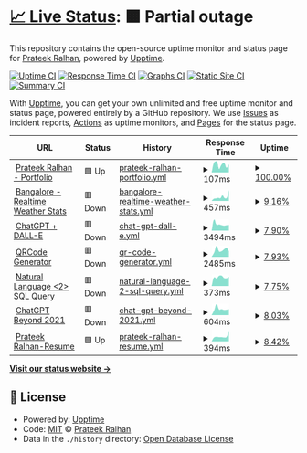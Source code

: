 # [📈 Live Status](https://prateekralhan.github.io/status): <!--live status--> **🟧 Partial outage**

This repository contains the open-source uptime monitor and status page for [Prateek Ralhan](https://prateekralhan.github.io), powered by [Upptime](https://github.com/upptime/upptime).

[![Uptime CI](https://github.com/prateekralhan/status/workflows/Uptime%20CI/badge.svg)](https://github.com/prateekralhan/status/actions?query=workflow%3A%22Uptime+CI%22)
[![Response Time CI](https://github.com/prateekralhan/status/workflows/Response%20Time%20CI/badge.svg)](https://github.com/prateekralhan/status/actions?query=workflow%3A%22Response+Time+CI%22)
[![Graphs CI](https://github.com/prateekralhan/status/workflows/Graphs%20CI/badge.svg)](https://github.com/prateekralhan/status/actions?query=workflow%3A%22Graphs+CI%22)
[![Static Site CI](https://github.com/prateekralhan/status/workflows/Static%20Site%20CI/badge.svg)](https://github.com/prateekralhan/status/actions?query=workflow%3A%22Static+Site+CI%22)
[![Summary CI](https://github.com/prateekralhan/status/workflows/Summary%20CI/badge.svg)](https://github.com/prateekralhan/status/actions?query=workflow%3A%22Summary+CI%22)

With [Upptime](https://upptime.js.org), you can get your own unlimited and free uptime monitor and status page, powered entirely by a GitHub repository. We use [Issues](https://github.com/prateekralhan/status/issues) as incident reports, [Actions](https://github.com/prateekralhan/status/actions) as uptime monitors, and [Pages](https://prateekralhan.github.io/status) for the status page.

<!--start: status pages-->
<!-- This summary is generated by Upptime (https://github.com/upptime/upptime) -->
<!-- Do not edit this manually, your changes will be overwritten -->
<!-- prettier-ignore -->
| URL | Status | History | Response Time | Uptime |
| --- | ------ | ------- | ------------- | ------ |
| <img alt="" src="https://icons.duckduckgo.com/ip3/prateekralhan.github.io.ico" height="13"> [Prateek Ralhan - Portfolio](https://prateekralhan.github.io/) | 🟩 Up | [prateek-ralhan-portfolio.yml](https://github.com/prateekralhan/status/commits/HEAD/history/prateek-ralhan-portfolio.yml) | <details><summary><img alt="Response time graph" src="./graphs/prateek-ralhan-portfolio/response-time-week.png" height="20"> 107ms</summary><br><a href="https://prateekralhan.github.io/status/history/prateek-ralhan-portfolio"><img alt="Response time 93" src="https://img.shields.io/endpoint?url=https%3A%2F%2Fraw.githubusercontent.com%2Fprateekralhan%2Fstatus%2FHEAD%2Fapi%2Fprateek-ralhan-portfolio%2Fresponse-time.json"></a><br><a href="https://prateekralhan.github.io/status/history/prateek-ralhan-portfolio"><img alt="24-hour response time 110" src="https://img.shields.io/endpoint?url=https%3A%2F%2Fraw.githubusercontent.com%2Fprateekralhan%2Fstatus%2FHEAD%2Fapi%2Fprateek-ralhan-portfolio%2Fresponse-time-day.json"></a><br><a href="https://prateekralhan.github.io/status/history/prateek-ralhan-portfolio"><img alt="7-day response time 107" src="https://img.shields.io/endpoint?url=https%3A%2F%2Fraw.githubusercontent.com%2Fprateekralhan%2Fstatus%2FHEAD%2Fapi%2Fprateek-ralhan-portfolio%2Fresponse-time-week.json"></a><br><a href="https://prateekralhan.github.io/status/history/prateek-ralhan-portfolio"><img alt="30-day response time 120" src="https://img.shields.io/endpoint?url=https%3A%2F%2Fraw.githubusercontent.com%2Fprateekralhan%2Fstatus%2FHEAD%2Fapi%2Fprateek-ralhan-portfolio%2Fresponse-time-month.json"></a><br><a href="https://prateekralhan.github.io/status/history/prateek-ralhan-portfolio"><img alt="1-year response time 93" src="https://img.shields.io/endpoint?url=https%3A%2F%2Fraw.githubusercontent.com%2Fprateekralhan%2Fstatus%2FHEAD%2Fapi%2Fprateek-ralhan-portfolio%2Fresponse-time-year.json"></a></details> | <details><summary><a href="https://prateekralhan.github.io/status/history/prateek-ralhan-portfolio">100.00%</a></summary><a href="https://prateekralhan.github.io/status/history/prateek-ralhan-portfolio"><img alt="All-time uptime 100.00%" src="https://img.shields.io/endpoint?url=https%3A%2F%2Fraw.githubusercontent.com%2Fprateekralhan%2Fstatus%2FHEAD%2Fapi%2Fprateek-ralhan-portfolio%2Fuptime.json"></a><br><a href="https://prateekralhan.github.io/status/history/prateek-ralhan-portfolio"><img alt="24-hour uptime 100.00%" src="https://img.shields.io/endpoint?url=https%3A%2F%2Fraw.githubusercontent.com%2Fprateekralhan%2Fstatus%2FHEAD%2Fapi%2Fprateek-ralhan-portfolio%2Fuptime-day.json"></a><br><a href="https://prateekralhan.github.io/status/history/prateek-ralhan-portfolio"><img alt="7-day uptime 100.00%" src="https://img.shields.io/endpoint?url=https%3A%2F%2Fraw.githubusercontent.com%2Fprateekralhan%2Fstatus%2FHEAD%2Fapi%2Fprateek-ralhan-portfolio%2Fuptime-week.json"></a><br><a href="https://prateekralhan.github.io/status/history/prateek-ralhan-portfolio"><img alt="30-day uptime 100.00%" src="https://img.shields.io/endpoint?url=https%3A%2F%2Fraw.githubusercontent.com%2Fprateekralhan%2Fstatus%2FHEAD%2Fapi%2Fprateek-ralhan-portfolio%2Fuptime-month.json"></a><br><a href="https://prateekralhan.github.io/status/history/prateek-ralhan-portfolio"><img alt="1-year uptime 100.00%" src="https://img.shields.io/endpoint?url=https%3A%2F%2Fraw.githubusercontent.com%2Fprateekralhan%2Fstatus%2FHEAD%2Fapi%2Fprateek-ralhan-portfolio%2Fuptime-year.json"></a></details>
| <img alt="" src="https://icons.duckduckgo.com/ip3/bangalore-weather-stats.onrender.com.ico" height="13"> [Bangalore - Realtime Weather Stats](https://bangalore-weather-stats.onrender.com/) | 🟥 Down | [bangalore-realtime-weather-stats.yml](https://github.com/prateekralhan/status/commits/HEAD/history/bangalore-realtime-weather-stats.yml) | <details><summary><img alt="Response time graph" src="./graphs/bangalore-realtime-weather-stats/response-time-week.png" height="20"> 457ms</summary><br><a href="https://prateekralhan.github.io/status/history/bangalore-realtime-weather-stats"><img alt="Response time 1380" src="https://img.shields.io/endpoint?url=https%3A%2F%2Fraw.githubusercontent.com%2Fprateekralhan%2Fstatus%2FHEAD%2Fapi%2Fbangalore-realtime-weather-stats%2Fresponse-time.json"></a><br><a href="https://prateekralhan.github.io/status/history/bangalore-realtime-weather-stats"><img alt="24-hour response time 650" src="https://img.shields.io/endpoint?url=https%3A%2F%2Fraw.githubusercontent.com%2Fprateekralhan%2Fstatus%2FHEAD%2Fapi%2Fbangalore-realtime-weather-stats%2Fresponse-time-day.json"></a><br><a href="https://prateekralhan.github.io/status/history/bangalore-realtime-weather-stats"><img alt="7-day response time 457" src="https://img.shields.io/endpoint?url=https%3A%2F%2Fraw.githubusercontent.com%2Fprateekralhan%2Fstatus%2FHEAD%2Fapi%2Fbangalore-realtime-weather-stats%2Fresponse-time-week.json"></a><br><a href="https://prateekralhan.github.io/status/history/bangalore-realtime-weather-stats"><img alt="30-day response time 1150" src="https://img.shields.io/endpoint?url=https%3A%2F%2Fraw.githubusercontent.com%2Fprateekralhan%2Fstatus%2FHEAD%2Fapi%2Fbangalore-realtime-weather-stats%2Fresponse-time-month.json"></a><br><a href="https://prateekralhan.github.io/status/history/bangalore-realtime-weather-stats"><img alt="1-year response time 1380" src="https://img.shields.io/endpoint?url=https%3A%2F%2Fraw.githubusercontent.com%2Fprateekralhan%2Fstatus%2FHEAD%2Fapi%2Fbangalore-realtime-weather-stats%2Fresponse-time-year.json"></a></details> | <details><summary><a href="https://prateekralhan.github.io/status/history/bangalore-realtime-weather-stats">9.16%</a></summary><a href="https://prateekralhan.github.io/status/history/bangalore-realtime-weather-stats"><img alt="All-time uptime 29.33%" src="https://img.shields.io/endpoint?url=https%3A%2F%2Fraw.githubusercontent.com%2Fprateekralhan%2Fstatus%2FHEAD%2Fapi%2Fbangalore-realtime-weather-stats%2Fuptime.json"></a><br><a href="https://prateekralhan.github.io/status/history/bangalore-realtime-weather-stats"><img alt="24-hour uptime 64.14%" src="https://img.shields.io/endpoint?url=https%3A%2F%2Fraw.githubusercontent.com%2Fprateekralhan%2Fstatus%2FHEAD%2Fapi%2Fbangalore-realtime-weather-stats%2Fuptime-day.json"></a><br><a href="https://prateekralhan.github.io/status/history/bangalore-realtime-weather-stats"><img alt="7-day uptime 9.16%" src="https://img.shields.io/endpoint?url=https%3A%2F%2Fraw.githubusercontent.com%2Fprateekralhan%2Fstatus%2FHEAD%2Fapi%2Fbangalore-realtime-weather-stats%2Fuptime-week.json"></a><br><a href="https://prateekralhan.github.io/status/history/bangalore-realtime-weather-stats"><img alt="30-day uptime 16.85%" src="https://img.shields.io/endpoint?url=https%3A%2F%2Fraw.githubusercontent.com%2Fprateekralhan%2Fstatus%2FHEAD%2Fapi%2Fbangalore-realtime-weather-stats%2Fuptime-month.json"></a><br><a href="https://prateekralhan.github.io/status/history/bangalore-realtime-weather-stats"><img alt="1-year uptime 29.33%" src="https://img.shields.io/endpoint?url=https%3A%2F%2Fraw.githubusercontent.com%2Fprateekralhan%2Fstatus%2FHEAD%2Fapi%2Fbangalore-realtime-weather-stats%2Fuptime-year.json"></a></details>
| <img alt="" src="https://icons.duckduckgo.com/ip3/streamlit-chatgpt-dalle2.onrender.com.ico" height="13"> [ChatGPT + DALL-E](https://streamlit-chatgpt-dalle2.onrender.com/) | 🟥 Down | [chat-gpt-dall-e.yml](https://github.com/prateekralhan/status/commits/HEAD/history/chat-gpt-dall-e.yml) | <details><summary><img alt="Response time graph" src="./graphs/chat-gpt-dall-e/response-time-week.png" height="20"> 3494ms</summary><br><a href="https://prateekralhan.github.io/status/history/chat-gpt-dall-e"><img alt="Response time 1480" src="https://img.shields.io/endpoint?url=https%3A%2F%2Fraw.githubusercontent.com%2Fprateekralhan%2Fstatus%2FHEAD%2Fapi%2Fchat-gpt-dall-e%2Fresponse-time.json"></a><br><a href="https://prateekralhan.github.io/status/history/chat-gpt-dall-e"><img alt="24-hour response time 5567" src="https://img.shields.io/endpoint?url=https%3A%2F%2Fraw.githubusercontent.com%2Fprateekralhan%2Fstatus%2FHEAD%2Fapi%2Fchat-gpt-dall-e%2Fresponse-time-day.json"></a><br><a href="https://prateekralhan.github.io/status/history/chat-gpt-dall-e"><img alt="7-day response time 3494" src="https://img.shields.io/endpoint?url=https%3A%2F%2Fraw.githubusercontent.com%2Fprateekralhan%2Fstatus%2FHEAD%2Fapi%2Fchat-gpt-dall-e%2Fresponse-time-week.json"></a><br><a href="https://prateekralhan.github.io/status/history/chat-gpt-dall-e"><img alt="30-day response time 1943" src="https://img.shields.io/endpoint?url=https%3A%2F%2Fraw.githubusercontent.com%2Fprateekralhan%2Fstatus%2FHEAD%2Fapi%2Fchat-gpt-dall-e%2Fresponse-time-month.json"></a><br><a href="https://prateekralhan.github.io/status/history/chat-gpt-dall-e"><img alt="1-year response time 1480" src="https://img.shields.io/endpoint?url=https%3A%2F%2Fraw.githubusercontent.com%2Fprateekralhan%2Fstatus%2FHEAD%2Fapi%2Fchat-gpt-dall-e%2Fresponse-time-year.json"></a></details> | <details><summary><a href="https://prateekralhan.github.io/status/history/chat-gpt-dall-e">7.90%</a></summary><a href="https://prateekralhan.github.io/status/history/chat-gpt-dall-e"><img alt="All-time uptime 29.14%" src="https://img.shields.io/endpoint?url=https%3A%2F%2Fraw.githubusercontent.com%2Fprateekralhan%2Fstatus%2FHEAD%2Fapi%2Fchat-gpt-dall-e%2Fuptime.json"></a><br><a href="https://prateekralhan.github.io/status/history/chat-gpt-dall-e"><img alt="24-hour uptime 55.29%" src="https://img.shields.io/endpoint?url=https%3A%2F%2Fraw.githubusercontent.com%2Fprateekralhan%2Fstatus%2FHEAD%2Fapi%2Fchat-gpt-dall-e%2Fuptime-day.json"></a><br><a href="https://prateekralhan.github.io/status/history/chat-gpt-dall-e"><img alt="7-day uptime 7.90%" src="https://img.shields.io/endpoint?url=https%3A%2F%2Fraw.githubusercontent.com%2Fprateekralhan%2Fstatus%2FHEAD%2Fapi%2Fchat-gpt-dall-e%2Fuptime-week.json"></a><br><a href="https://prateekralhan.github.io/status/history/chat-gpt-dall-e"><img alt="30-day uptime 16.09%" src="https://img.shields.io/endpoint?url=https%3A%2F%2Fraw.githubusercontent.com%2Fprateekralhan%2Fstatus%2FHEAD%2Fapi%2Fchat-gpt-dall-e%2Fuptime-month.json"></a><br><a href="https://prateekralhan.github.io/status/history/chat-gpt-dall-e"><img alt="1-year uptime 29.14%" src="https://img.shields.io/endpoint?url=https%3A%2F%2Fraw.githubusercontent.com%2Fprateekralhan%2Fstatus%2FHEAD%2Fapi%2Fchat-gpt-dall-e%2Fuptime-year.json"></a></details>
| <img alt="" src="https://icons.duckduckgo.com/ip3/qrcode-generator.onrender.com.ico" height="13"> [QRCode Generator](https://qrcode-generator.onrender.com/) | 🟥 Down | [qr-code-generator.yml](https://github.com/prateekralhan/status/commits/HEAD/history/qr-code-generator.yml) | <details><summary><img alt="Response time graph" src="./graphs/qr-code-generator/response-time-week.png" height="20"> 2485ms</summary><br><a href="https://prateekralhan.github.io/status/history/qr-code-generator"><img alt="Response time 1625" src="https://img.shields.io/endpoint?url=https%3A%2F%2Fraw.githubusercontent.com%2Fprateekralhan%2Fstatus%2FHEAD%2Fapi%2Fqr-code-generator%2Fresponse-time.json"></a><br><a href="https://prateekralhan.github.io/status/history/qr-code-generator"><img alt="24-hour response time 4249" src="https://img.shields.io/endpoint?url=https%3A%2F%2Fraw.githubusercontent.com%2Fprateekralhan%2Fstatus%2FHEAD%2Fapi%2Fqr-code-generator%2Fresponse-time-day.json"></a><br><a href="https://prateekralhan.github.io/status/history/qr-code-generator"><img alt="7-day response time 2485" src="https://img.shields.io/endpoint?url=https%3A%2F%2Fraw.githubusercontent.com%2Fprateekralhan%2Fstatus%2FHEAD%2Fapi%2Fqr-code-generator%2Fresponse-time-week.json"></a><br><a href="https://prateekralhan.github.io/status/history/qr-code-generator"><img alt="30-day response time 1544" src="https://img.shields.io/endpoint?url=https%3A%2F%2Fraw.githubusercontent.com%2Fprateekralhan%2Fstatus%2FHEAD%2Fapi%2Fqr-code-generator%2Fresponse-time-month.json"></a><br><a href="https://prateekralhan.github.io/status/history/qr-code-generator"><img alt="1-year response time 1625" src="https://img.shields.io/endpoint?url=https%3A%2F%2Fraw.githubusercontent.com%2Fprateekralhan%2Fstatus%2FHEAD%2Fapi%2Fqr-code-generator%2Fresponse-time-year.json"></a></details> | <details><summary><a href="https://prateekralhan.github.io/status/history/qr-code-generator">7.93%</a></summary><a href="https://prateekralhan.github.io/status/history/qr-code-generator"><img alt="All-time uptime 29.02%" src="https://img.shields.io/endpoint?url=https%3A%2F%2Fraw.githubusercontent.com%2Fprateekralhan%2Fstatus%2FHEAD%2Fapi%2Fqr-code-generator%2Fuptime.json"></a><br><a href="https://prateekralhan.github.io/status/history/qr-code-generator"><img alt="24-hour uptime 55.50%" src="https://img.shields.io/endpoint?url=https%3A%2F%2Fraw.githubusercontent.com%2Fprateekralhan%2Fstatus%2FHEAD%2Fapi%2Fqr-code-generator%2Fuptime-day.json"></a><br><a href="https://prateekralhan.github.io/status/history/qr-code-generator"><img alt="7-day uptime 7.93%" src="https://img.shields.io/endpoint?url=https%3A%2F%2Fraw.githubusercontent.com%2Fprateekralhan%2Fstatus%2FHEAD%2Fapi%2Fqr-code-generator%2Fuptime-week.json"></a><br><a href="https://prateekralhan.github.io/status/history/qr-code-generator"><img alt="30-day uptime 16.67%" src="https://img.shields.io/endpoint?url=https%3A%2F%2Fraw.githubusercontent.com%2Fprateekralhan%2Fstatus%2FHEAD%2Fapi%2Fqr-code-generator%2Fuptime-month.json"></a><br><a href="https://prateekralhan.github.io/status/history/qr-code-generator"><img alt="1-year uptime 29.02%" src="https://img.shields.io/endpoint?url=https%3A%2F%2Fraw.githubusercontent.com%2Fprateekralhan%2Fstatus%2FHEAD%2Fapi%2Fqr-code-generator%2Fuptime-year.json"></a></details>
| <img alt="" src="https://icons.duckduckgo.com/ip3/natural-language-2-sql-queries.onrender.com.ico" height="13"> [Natural Language <2> SQL Query](https://natural-language-2-sql-queries.onrender.com/) | 🟥 Down | [natural-language-2-sql-query.yml](https://github.com/prateekralhan/status/commits/HEAD/history/natural-language-2-sql-query.yml) | <details><summary><img alt="Response time graph" src="./graphs/natural-language-2-sql-query/response-time-week.png" height="20"> 373ms</summary><br><a href="https://prateekralhan.github.io/status/history/natural-language-2-sql-query"><img alt="Response time 1734" src="https://img.shields.io/endpoint?url=https%3A%2F%2Fraw.githubusercontent.com%2Fprateekralhan%2Fstatus%2FHEAD%2Fapi%2Fnatural-language-2-sql-query%2Fresponse-time.json"></a><br><a href="https://prateekralhan.github.io/status/history/natural-language-2-sql-query"><img alt="24-hour response time 394" src="https://img.shields.io/endpoint?url=https%3A%2F%2Fraw.githubusercontent.com%2Fprateekralhan%2Fstatus%2FHEAD%2Fapi%2Fnatural-language-2-sql-query%2Fresponse-time-day.json"></a><br><a href="https://prateekralhan.github.io/status/history/natural-language-2-sql-query"><img alt="7-day response time 373" src="https://img.shields.io/endpoint?url=https%3A%2F%2Fraw.githubusercontent.com%2Fprateekralhan%2Fstatus%2FHEAD%2Fapi%2Fnatural-language-2-sql-query%2Fresponse-time-week.json"></a><br><a href="https://prateekralhan.github.io/status/history/natural-language-2-sql-query"><img alt="30-day response time 578" src="https://img.shields.io/endpoint?url=https%3A%2F%2Fraw.githubusercontent.com%2Fprateekralhan%2Fstatus%2FHEAD%2Fapi%2Fnatural-language-2-sql-query%2Fresponse-time-month.json"></a><br><a href="https://prateekralhan.github.io/status/history/natural-language-2-sql-query"><img alt="1-year response time 1734" src="https://img.shields.io/endpoint?url=https%3A%2F%2Fraw.githubusercontent.com%2Fprateekralhan%2Fstatus%2FHEAD%2Fapi%2Fnatural-language-2-sql-query%2Fresponse-time-year.json"></a></details> | <details><summary><a href="https://prateekralhan.github.io/status/history/natural-language-2-sql-query">7.75%</a></summary><a href="https://prateekralhan.github.io/status/history/natural-language-2-sql-query"><img alt="All-time uptime 28.67%" src="https://img.shields.io/endpoint?url=https%3A%2F%2Fraw.githubusercontent.com%2Fprateekralhan%2Fstatus%2FHEAD%2Fapi%2Fnatural-language-2-sql-query%2Fuptime.json"></a><br><a href="https://prateekralhan.github.io/status/history/natural-language-2-sql-query"><img alt="24-hour uptime 54.28%" src="https://img.shields.io/endpoint?url=https%3A%2F%2Fraw.githubusercontent.com%2Fprateekralhan%2Fstatus%2FHEAD%2Fapi%2Fnatural-language-2-sql-query%2Fuptime-day.json"></a><br><a href="https://prateekralhan.github.io/status/history/natural-language-2-sql-query"><img alt="7-day uptime 7.75%" src="https://img.shields.io/endpoint?url=https%3A%2F%2Fraw.githubusercontent.com%2Fprateekralhan%2Fstatus%2FHEAD%2Fapi%2Fnatural-language-2-sql-query%2Fuptime-week.json"></a><br><a href="https://prateekralhan.github.io/status/history/natural-language-2-sql-query"><img alt="30-day uptime 15.75%" src="https://img.shields.io/endpoint?url=https%3A%2F%2Fraw.githubusercontent.com%2Fprateekralhan%2Fstatus%2FHEAD%2Fapi%2Fnatural-language-2-sql-query%2Fuptime-month.json"></a><br><a href="https://prateekralhan.github.io/status/history/natural-language-2-sql-query"><img alt="1-year uptime 28.67%" src="https://img.shields.io/endpoint?url=https%3A%2F%2Fraw.githubusercontent.com%2Fprateekralhan%2Fstatus%2FHEAD%2Fapi%2Fnatural-language-2-sql-query%2Fuptime-year.json"></a></details>
| <img alt="" src="https://icons.duckduckgo.com/ip3/chatgpt-beyond-2021.onrender.com.ico" height="13"> [ChatGPT Beyond 2021](https://chatgpt-beyond-2021.onrender.com/) | 🟥 Down | [chat-gpt-beyond-2021.yml](https://github.com/prateekralhan/status/commits/HEAD/history/chat-gpt-beyond-2021.yml) | <details><summary><img alt="Response time graph" src="./graphs/chat-gpt-beyond-2021/response-time-week.png" height="20"> 604ms</summary><br><a href="https://prateekralhan.github.io/status/history/chat-gpt-beyond-2021"><img alt="Response time 1236" src="https://img.shields.io/endpoint?url=https%3A%2F%2Fraw.githubusercontent.com%2Fprateekralhan%2Fstatus%2FHEAD%2Fapi%2Fchat-gpt-beyond-2021%2Fresponse-time.json"></a><br><a href="https://prateekralhan.github.io/status/history/chat-gpt-beyond-2021"><img alt="24-hour response time 741" src="https://img.shields.io/endpoint?url=https%3A%2F%2Fraw.githubusercontent.com%2Fprateekralhan%2Fstatus%2FHEAD%2Fapi%2Fchat-gpt-beyond-2021%2Fresponse-time-day.json"></a><br><a href="https://prateekralhan.github.io/status/history/chat-gpt-beyond-2021"><img alt="7-day response time 604" src="https://img.shields.io/endpoint?url=https%3A%2F%2Fraw.githubusercontent.com%2Fprateekralhan%2Fstatus%2FHEAD%2Fapi%2Fchat-gpt-beyond-2021%2Fresponse-time-week.json"></a><br><a href="https://prateekralhan.github.io/status/history/chat-gpt-beyond-2021"><img alt="30-day response time 792" src="https://img.shields.io/endpoint?url=https%3A%2F%2Fraw.githubusercontent.com%2Fprateekralhan%2Fstatus%2FHEAD%2Fapi%2Fchat-gpt-beyond-2021%2Fresponse-time-month.json"></a><br><a href="https://prateekralhan.github.io/status/history/chat-gpt-beyond-2021"><img alt="1-year response time 1236" src="https://img.shields.io/endpoint?url=https%3A%2F%2Fraw.githubusercontent.com%2Fprateekralhan%2Fstatus%2FHEAD%2Fapi%2Fchat-gpt-beyond-2021%2Fresponse-time-year.json"></a></details> | <details><summary><a href="https://prateekralhan.github.io/status/history/chat-gpt-beyond-2021">8.03%</a></summary><a href="https://prateekralhan.github.io/status/history/chat-gpt-beyond-2021"><img alt="All-time uptime 37.27%" src="https://img.shields.io/endpoint?url=https%3A%2F%2Fraw.githubusercontent.com%2Fprateekralhan%2Fstatus%2FHEAD%2Fapi%2Fchat-gpt-beyond-2021%2Fuptime.json"></a><br><a href="https://prateekralhan.github.io/status/history/chat-gpt-beyond-2021"><img alt="24-hour uptime 56.19%" src="https://img.shields.io/endpoint?url=https%3A%2F%2Fraw.githubusercontent.com%2Fprateekralhan%2Fstatus%2FHEAD%2Fapi%2Fchat-gpt-beyond-2021%2Fuptime-day.json"></a><br><a href="https://prateekralhan.github.io/status/history/chat-gpt-beyond-2021"><img alt="7-day uptime 8.03%" src="https://img.shields.io/endpoint?url=https%3A%2F%2Fraw.githubusercontent.com%2Fprateekralhan%2Fstatus%2FHEAD%2Fapi%2Fchat-gpt-beyond-2021%2Fuptime-week.json"></a><br><a href="https://prateekralhan.github.io/status/history/chat-gpt-beyond-2021"><img alt="30-day uptime 15.66%" src="https://img.shields.io/endpoint?url=https%3A%2F%2Fraw.githubusercontent.com%2Fprateekralhan%2Fstatus%2FHEAD%2Fapi%2Fchat-gpt-beyond-2021%2Fuptime-month.json"></a><br><a href="https://prateekralhan.github.io/status/history/chat-gpt-beyond-2021"><img alt="1-year uptime 37.27%" src="https://img.shields.io/endpoint?url=https%3A%2F%2Fraw.githubusercontent.com%2Fprateekralhan%2Fstatus%2FHEAD%2Fapi%2Fchat-gpt-beyond-2021%2Fuptime-year.json"></a></details>
| <img alt="" src="https://icons.duckduckgo.com/ip3/prateek-online-resume-render.onrender.com.ico" height="13"> [Prateek Ralhan-Resume](https://prateek-online-resume-render.onrender.com/) | 🟩 Up | [prateek-ralhan-resume.yml](https://github.com/prateekralhan/status/commits/HEAD/history/prateek-ralhan-resume.yml) | <details><summary><img alt="Response time graph" src="./graphs/prateek-ralhan-resume/response-time-week.png" height="20"> 394ms</summary><br><a href="https://prateekralhan.github.io/status/history/prateek-ralhan-resume"><img alt="Response time 1440" src="https://img.shields.io/endpoint?url=https%3A%2F%2Fraw.githubusercontent.com%2Fprateekralhan%2Fstatus%2FHEAD%2Fapi%2Fprateek-ralhan-resume%2Fresponse-time.json"></a><br><a href="https://prateekralhan.github.io/status/history/prateek-ralhan-resume"><img alt="24-hour response time 510" src="https://img.shields.io/endpoint?url=https%3A%2F%2Fraw.githubusercontent.com%2Fprateekralhan%2Fstatus%2FHEAD%2Fapi%2Fprateek-ralhan-resume%2Fresponse-time-day.json"></a><br><a href="https://prateekralhan.github.io/status/history/prateek-ralhan-resume"><img alt="7-day response time 394" src="https://img.shields.io/endpoint?url=https%3A%2F%2Fraw.githubusercontent.com%2Fprateekralhan%2Fstatus%2FHEAD%2Fapi%2Fprateek-ralhan-resume%2Fresponse-time-week.json"></a><br><a href="https://prateekralhan.github.io/status/history/prateek-ralhan-resume"><img alt="30-day response time 392" src="https://img.shields.io/endpoint?url=https%3A%2F%2Fraw.githubusercontent.com%2Fprateekralhan%2Fstatus%2FHEAD%2Fapi%2Fprateek-ralhan-resume%2Fresponse-time-month.json"></a><br><a href="https://prateekralhan.github.io/status/history/prateek-ralhan-resume"><img alt="1-year response time 1440" src="https://img.shields.io/endpoint?url=https%3A%2F%2Fraw.githubusercontent.com%2Fprateekralhan%2Fstatus%2FHEAD%2Fapi%2Fprateek-ralhan-resume%2Fresponse-time-year.json"></a></details> | <details><summary><a href="https://prateekralhan.github.io/status/history/prateek-ralhan-resume">8.42%</a></summary><a href="https://prateekralhan.github.io/status/history/prateek-ralhan-resume"><img alt="All-time uptime 29.19%" src="https://img.shields.io/endpoint?url=https%3A%2F%2Fraw.githubusercontent.com%2Fprateekralhan%2Fstatus%2FHEAD%2Fapi%2Fprateek-ralhan-resume%2Fuptime.json"></a><br><a href="https://prateekralhan.github.io/status/history/prateek-ralhan-resume"><img alt="24-hour uptime 58.97%" src="https://img.shields.io/endpoint?url=https%3A%2F%2Fraw.githubusercontent.com%2Fprateekralhan%2Fstatus%2FHEAD%2Fapi%2Fprateek-ralhan-resume%2Fuptime-day.json"></a><br><a href="https://prateekralhan.github.io/status/history/prateek-ralhan-resume"><img alt="7-day uptime 8.42%" src="https://img.shields.io/endpoint?url=https%3A%2F%2Fraw.githubusercontent.com%2Fprateekralhan%2Fstatus%2FHEAD%2Fapi%2Fprateek-ralhan-resume%2Fuptime-week.json"></a><br><a href="https://prateekralhan.github.io/status/history/prateek-ralhan-resume"><img alt="30-day uptime 16.71%" src="https://img.shields.io/endpoint?url=https%3A%2F%2Fraw.githubusercontent.com%2Fprateekralhan%2Fstatus%2FHEAD%2Fapi%2Fprateek-ralhan-resume%2Fuptime-month.json"></a><br><a href="https://prateekralhan.github.io/status/history/prateek-ralhan-resume"><img alt="1-year uptime 29.19%" src="https://img.shields.io/endpoint?url=https%3A%2F%2Fraw.githubusercontent.com%2Fprateekralhan%2Fstatus%2FHEAD%2Fapi%2Fprateek-ralhan-resume%2Fuptime-year.json"></a></details>

<!--end: status pages-->

[**Visit our status website →**](https://prateekralhan.github.io/status)

## 📄 License

- Powered by: [Upptime](https://github.com/upptime/upptime)
- Code: [MIT](./LICENSE) © [Prateek Ralhan](https://prateekralhan.github.io/)
- Data in the `./history` directory: [Open Database License](https://opendatacommons.org/licenses/odbl/1-0/)
